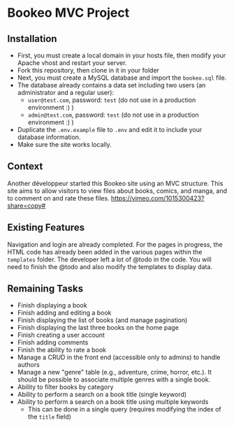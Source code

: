 # Bookeo MVC Project

## Installation
* First, you must create a local domain in your hosts file, then modify your Apache vhost and restart your server.
* Fork this repository, then clone in it in your folder
* Next, you must create a MySQL database and import the `bookeo.sql` file.
* The database already contains a data set including two users (an administrator and a regular user):
    * `user@test.com`, password: `test` (do not use in a production environment :) )
    * `admin@test.com`, password: `test` (do not use in a production environment :) )
* Duplicate the `.env.example` file to `.env` and edit it to include your database information.
* Make sure the site works locally.

## Context
Another développeur started this Bookeo site using an MVC structure. This site aims to allow visitors to view files about books, comics, and manga, and to comment on and rate these files.
https://vimeo.com/1015300423?share=copy#

## Existing Features
Navigation and login are already completed. For the pages in progress, the HTML code has already been added in the various pages within the `templates` folder. The developer left a lot of @todo in the code.
You will need to finish the @todo and also modify the templates to display data.

## Remaining Tasks
* Finish displaying a book
* Finish adding and editing a book
* Finish displaying the list of books (and manage pagination)
* Finish displaying the last three books on the home page
* Finish creating a user account
* Finish adding comments
* Finish the ability to rate a book
* Manage a CRUD in the front end (accessible only to admins) to handle authors
* Manage a new "genre" table (e.g., adventure, crime, horror, etc.). It should be possible to associate multiple genres with a single book.
* Ability to filter books by category
* Ability to perform a search on a book title (single keyword)
* Ability to perform a search on a book title using multiple keywords
    * This can be done in a single query (requires modifying the index of the `title` field)
